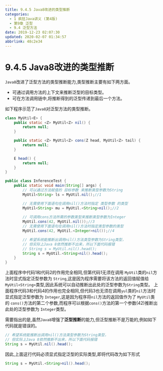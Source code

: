 ```yaml
---
title: 9.4.5 Java8改进的类型推断
categories: 
  - 1 疯狂Java讲义 (第4版)
  - 第9章 泛型
  - 9.4 泛型方法
date: 2019-12-23 02:07:30
updated: 2020-02-07 01:34:57
abbrlink: 48c2e34
---
```

# 9.4.5 Java8改进的类型推断
`Java8`改进了泛型方法的类型推断能力,类型推断主要有如下两方面。
- 可通过调用方法的上下文来推断泛型的目标类型。
- 可在方法调用链中,将推断得到的泛型传递到最后一个方法。

如下程序示范了`Java8`对泛型方法的类型推断。
```java
class MyUtil<E> {
	public static <Z> MyUtil<Z> nil() {
		return null;
	}

	public static <Z> MyUtil<Z> cons(Z head, MyUtil<Z> tail) {
		return null;
	}

	E head() {
		return null;
	}
}

public class InferenceTest {
	public static void main(String[] args) {
		// 可以通过方法赋值的 目标参数 来推断类型参数为String
		MyUtil<String> ls = MyUtil.nil();//1

		// 无需使用下面语句在调用nil()方法时指定 类型参数 的类型
		MyUtil<String> mu = MyUtil.<String>nil();//2
		
		// 可调用cons方法所需的参数类型来推断类型参数为Integer
		MyUtil.cons(42, MyUtil.nil());//3
		// 无需使用下面语句在调用nil()方法时指定类型参数的类型
		MyUtil.cons(42, MyUtil.<Integer>nil());//4

		// 希望系统能推断出调用nil()方法类型参数为String类型，
		// 但实际上Java 8依然推断不出来，所以下面代码报错
		// String s = MyUtil.nil().head();
		String s = MyUtil.<String>nil().head();
	}
}
```
上面程序中代码1和代码2的作用完全相同,但第代码1无须在调用 `MyUtil`类的`nil`方法时显式指定泛型参数为 `String`,这是因为程序需要将该方法的返回值赋值给 `MyUtil<String>`类型,因此系统可以自动推断出此处的泛型参数为`String`类型。
上面程序代码3和代码4的作用也完全相同,但代码3也无须在调用`yul`类的`nil`方法时显式指定泛型参数为 `Integer`,这是因为程序将`nil`方法的返回值作为了 `MyUtil`类的 `cons()`方法的第二个参数,而程序可以根据`cons()`方法的第一个参数(42)推断出此处的泛型参数为 `Integer`类型。

需要指出的是,虽然`Java8`增强了**泛型推断**的能力,但泛型推断不是万能的,例如如下代码就是错误的。
```java
// 希望系统能推断出调用nil()方法类型参数为String类型，
// 但实际上Java 8依然推断不出来，所以下面代码报错
String s = MyUtil.nil().head();
```
因此,上面这行代码必须显式指定泛型的实际类型,即将代码改为如下形式
```java
String s = MyUtil.<String>nil().head();
```
